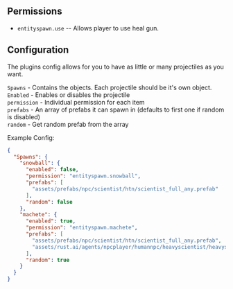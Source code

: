 ## Permissions

* `entityspawn.use` -- Allows player to use heal gun.

## Configuration

The plugins config allows for you to have as little or many projectiles as you want.

`Spawns` - Contains the objects. Each projectile should be it's own object.<br />
`Enabled` - Enables or disables the projectile <br>
`permission` - Individual permission for each item <br>
`prefabs` - An array of prefabs it can spawn in (defaults to first one if random is disabled)<br>
`random` - Get random prefab from the array <br>

Example Config:
```json
{
  "Spawns": {
    "snowball": {
      "enabled": false,
      "permission": "entityspawn.snowball",
      "prefabs": [
        "assets/prefabs/npc/scientist/htn/scientist_full_any.prefab"
      ],
      "random": false
    },
	"machete": {
      "enabled": true,
	  "permission": "entityspawn.machete",
      "prefabs": [
        "assets/prefabs/npc/scientist/htn/scientist_full_any.prefab",
        "assets/rust.ai/agents/npcplayer/humannpc/heavyscientist/heavyscientist.prefab"
      ],
      "random": true
    }
  }
}
```